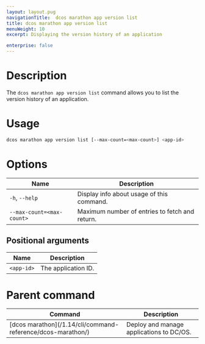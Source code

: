 ```yaml
---
layout: layout.pug
navigationTitle:  dcos marathon app version list
title: dcos marathon app version list
menuWeight: 10
excerpt: Displaying the version history of an application

enterprise: false
---
```



# Description

The `dcos marathon app version list` command allows you to list the version history of an application.

# Usage

```bash
dcos marathon app version list [--max-count=<max-count>] <app-id>
```

# Options

| Name |  Description |
|---------|-------------|
| `-h`, `--help` | Display info about usage of this command. |
| `--max-count=<max-count>`   | Maximum number of entries to fetch and return. |

## Positional arguments

| Name |  Description |
|---------|-------------|
| `<app-id>`   |   The application ID. |

# Parent command

| Command | Description |
|---------|-------------|
| [dcos marathon]\(/1.14/cli/command-reference/dcos-marathon/) | Deploy and manage applications to DC/OS. |


